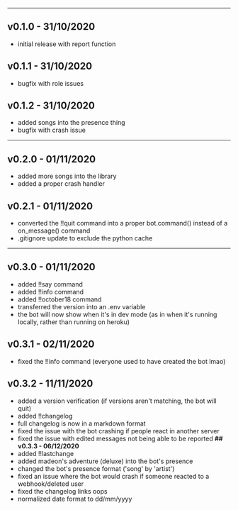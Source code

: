 ------------------------------------------------------------------------
## v0.1.0 - 31/10/2020
* initial release with report function
## v0.1.1 - 31/10/2020
* bugfix with role issues
## v0.1.2 - 31/10/2020
* added songs into the presence thing
* bugfix with crash issue 

------------------------------------------------------------------------
## v0.2.0 - 01/11/2020 
* added more songs into the library
* added a proper crash handler
## v0.2.1 - 01/11/2020 
* converted the !!quit command into a proper bot.command() instead of a on_message() command
* .gitignore update to exclude the python cache

------------------------------------------------------------------------
## v0.3.0 - 01/11/2020
* added !!say command
* added !!info command
* added !!october18 command
* transferred the version into an .env variable
* the bot will now show when it's in dev mode (as in when it's running locally, rather than running on heroku)
## v0.3.1 - 02/11/2020
* fixed the !!info command (everyone used to have created the bot lmao)
## v0.3.2 - 11/11/2020 
* added a version verification (if versions aren't matching, the bot will quit)
* added !!changelog
* full changelog is now in a markdown format
* fixed the issue with the bot crashing if people react in another server
* fixed the issue with edited messages not being able to be reported
**## v0.3.3 - 06/12/2020** 
* added !!lastchange
* added madeon's adventure (deluxe) into the bot's presence
* changed the bot's presence format ('song' by 'artist')
* fixed an issue where the bot would crash if someone reacted to a webhook/deleted user 
* fixed the changelog links oops
* normalized date format to dd/mm/yyyy

